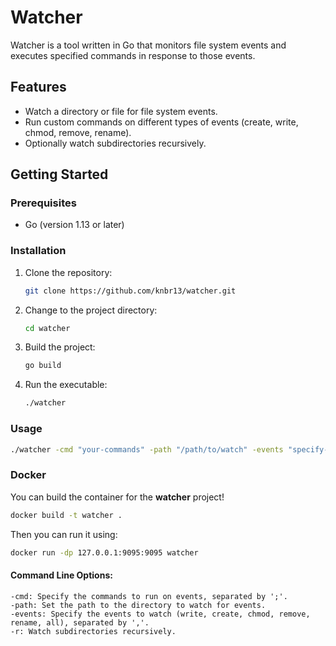 # Watcher

Watcher is a tool written in Go that monitors file system events and executes specified commands in response to those events.

## Features

- Watch a directory or file for file system events.
- Run custom commands on different types of events (create, write, chmod, remove, rename).
- Optionally watch subdirectories recursively.

## Getting Started

### Prerequisites

- Go (version 1.13 or later)

### Installation

1. Clone the repository:

    ```bash
    git clone https://github.com/knbr13/watcher.git
    ```

2. Change to the project directory:

    ```bash
    cd watcher
    ```

3. Build the project:

    ```bash
    go build
    ```

4. Run the executable:

    ```bash
    ./watcher
    ```

### Usage

```bash
./watcher -cmd "your-commands" -path "/path/to/watch" -events "specify-events" -r
```
### Docker
You can build the container for the **watcher** project!
```bash
docker build -t watcher .
```
Then you can run it using:
```bash
docker run -dp 127.0.0.1:9095:9095 watcher 
```
#### Command Line Options:
    -cmd: Specify the commands to run on events, separated by ';'.
    -path: Set the path to the directory to watch for events.
    -events: Specify the events to watch (write, create, chmod, remove, rename, all), separated by ','.
    -r: Watch subdirectories recursively.
